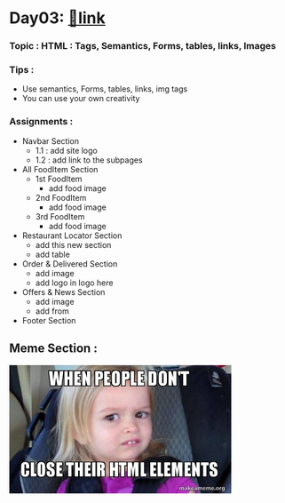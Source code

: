 # Day03: [🔗link](https://devs-nest.github.io/frontend-assignments/Day03/)

### Topic : HTML : Tags, Semantics, Forms, tables, links, Images

### Tips :

- Use semantics, Forms, tables, links, img tags
- You can use your own creativity

### Assignments :

- Navbar Section
  - 1.1 : add site logo
  - 1.2 : add link to the subpages
- All FoodItem Section
  - 1st FoodItem
    - add food image
  - 2nd FoodItem
    - add food image
  - 3rd FoodItem
    - add food image
- Restaurant Locator Section
  - add this new section
  - add table
- Order & Delivered Section
  - add image
  - add logo in logo here
- Offers & News Section
  - add image
  - add from
- Footer Section

## Meme Section :

<img src='../assets/meme/when-people-dont-close-html-elements-meme.jpg' width="400"/>